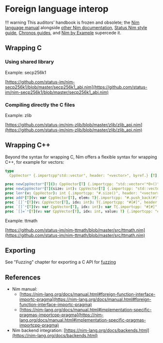 # Foreign language interop

!!! warning
    This auditors' handbook is frozen and obsolete; the [Nim language manual](https://nim-lang.org/docs/manual.html) alongside [other Nim documentation](https://nim-lang.org/documentation.html), [Status Nim style guide](https://status-im.github.io/nim-style-guide/), [Chronos guides](https://github.com/status-im/nim-chronos/blob/master/docs/src/SUMMARY.md), and [Nim by Example](https://nim-by-example.github.io/getting_started/) supercede it.

## Wrapping C

### Using shared library

Example: secp256k1

[https://github.com/status-im/nim-secp256k1/blob/master/secp256k1_abi.nim](https://github.com/status-im/nim-secp256k1/blob/master/secp256k1_abi.nim)

### Compiling directly the C files

Example: zlib

[https://github.com/status-im/nim-zlib/blob/master/zlib/zlib_api.nim](https://github.com/status-im/nim-zlib/blob/master/zlib/zlib_api.nim)

## Wrapping C++

Beyond the syntax for wrapping C, Nim offers a flexible syntax for wrapping C++,
for example for vectors:

```Nim
type
  CppVector* {.importcpp"std::vector", header: "<vector>", byref.} [T] = object

proc newCppVector*[T](): CppVector[T] {.importcpp: "std::vector<'*0>()", header: "<vector>", constructor.}
proc newCppVector*[T](size: int): CppVector[T] {.importcpp: "std::vector<'*0>(#)", header: "<vector>", constructor.}
proc len*(v: CppVector): int {.importcpp: "#.size()", header: "<vector>".}
proc add*[T](v: var CppVector[T], elem: T){.importcpp: "#.push_back(#)", header: "<vector>".}
proc `[]`*[T](v: CppVector[T], idx: int): T{.importcpp: "#[#]", header: "<vector>".}
proc `[]`*[T](v: var CppVector[T], idx: int): var T{.importcpp: "#[#]", header: "<vector>".}
proc `[]=`*[T](v: var CppVector[T], idx: int, value: T) {.importcpp: "#[#]=#", header: "<vector>".}
```

Example: ttmath

[https://github.com/status-im/nim-ttmath/blob/master/src/ttmath.nim](https://github.com/status-im/nim-ttmath/blob/master/src/ttmath.nim)

## Exporting

See "Fuzzing" chapter for exporting a C API for [fuzzing](02.4_debugging_Nim_sanitizers_fuzzers.md#Fuzzers)

## References

- Nim manual:
  - [https://nim-lang.org/docs/manual.html#foreign-function-interface-importc-pragma](https://nim-lang.org/docs/manual.html#foreign-function-interface-importc-pragma)
  - [https://nim-lang.org/docs/manual.html#implementation-specific-pragmas-importcpp-pragma](https://nim-lang.org/docs/manual.html#implementation-specific-pragmas-importcpp-pragma)
- Nim backend integration: [https://nim-lang.org/docs/backends.html](https://nim-lang.org/docs/backends.html)

